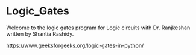 # Logic_Gates
Welcome to the logic gates program for Logic circuits with Dr. Ranjkeshan
written by Shantia Rashidy.

https://www.geeksforgeeks.org/logic-gates-in-python/
